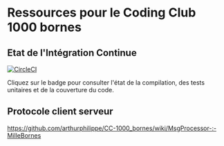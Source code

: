 # Ressources pour le Coding Club 1000 bornes
## Etat de l'Intégration Continue

[![CircleCI](https://circleci.com/gh/arthurphilippe/CC-1000_bornes/tree/master.svg?style=svg&circle-token=db002cb7e83c1d5c7976c5755b1275e5f3d46f66)](https://circleci.com/gh/arthurphilippe/CC-1000_bornes/tree/master)

Cliquez sur le badge pour consulter l'état de la compilation, des tests unitaires et de la couverture du code.

## Protocole client serveur
https://github.com/arthurphilippe/CC-1000_bornes/wiki/MsgProcessor-:-MilleBornes
